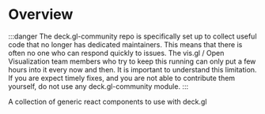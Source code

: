 # Overview

:::danger
The deck.gl-community repo is specifically set up to collect useful code that no longer has dedicated maintainers. This means that there is often no one who can respond quickly to issues. The vis.gl / Open Visualization team members who try to keep this running can only put a few hours into it every now and then. It is important to understand this limitation. If you are expect timely fixes, and you are not able to contribute them yourself, do not use any deck.gl-community module.
:::

A collection of generic react components to use with deck.gl
